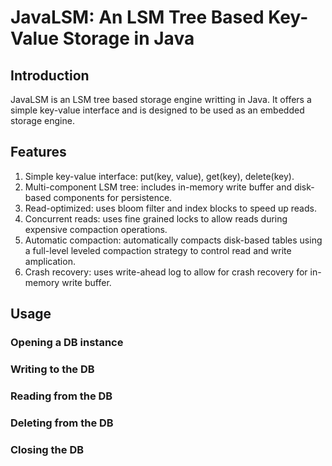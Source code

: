 # JavaLSM: An LSM Tree Based Key-Value Storage in Java

## Introduction
JavaLSM is an LSM tree based storage engine writting in Java. It offers a simple key-value interface and is designed to be used as an embedded storage engine.  

## Features
1. Simple key-value interface: put(key, value), get(key), delete(key).
2. Multi-component LSM tree: includes in-memory write buffer and disk-based components for persistence.
3. Read-optimized: uses bloom filter and index blocks to speed up reads.
4. Concurrent reads: uses fine grained locks to allow reads during expensive compaction operations.
5. Automatic compaction: automatically compacts disk-based tables using a full-level leveled compaction strategy to control read and write amplication.
6. Crash recovery: uses write-ahead log to allow for crash recovery for in-memory write buffer.

## Usage
### Opening a DB instance

### Writing to the DB

### Reading from the DB

### Deleting from the DB

### Closing the DB
